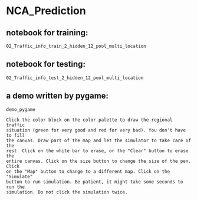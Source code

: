 # NCA_Prediction

## notebook for training:

    02_Traffic_info_train_2_hidden_12_pool_multi_location

## notebook for testing:

    02_Traffic_info_test_2_hidden_12_pool_multi_location

## a demo written by pygame:

    demo_pygame

    Click the color block on the color palette to draw the regional traffic
    situation (green for very good and red for very bad). You don't have to fill
    the canvas. Draw part of the map and let the simulator to take care of the
    rest. Click on the white bar to erase, or the "Clear" button to erase the
    entire canvas. Click on the size button to change the size of the pen. Click
    on the "Map" button to change to a different map. Click on the "Simulate"
    button to run simulation. Be patient, it might take some seconds to run the
    simulation. Do not click the simulation twice.
